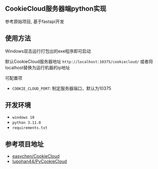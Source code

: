 ## CookieCloud服务器端python实现

参考原始项目, 基于fastapi开发

## 使用方法

Windows双击运行打包出的exe程序即可启动

默认CookieCloud服务器地址 `http://localhost:10375/cookiecloud/`
或者将localhost替换为运行机器的ip地址

可配置项
- `COOKIE_CLOUD_PORT`: 制定服务器端口，默认为10375

## 开发环境

- `windows 10`
- `python 3.11.8`
- `requirements.txt`

## 参考项目地址

- [easychen/CookieCloud](https://github.com/easychen/CookieCloud)
- [lupohan44/PyCookieCloud](https://github.com/lupohan44/PyCookieCloud)
